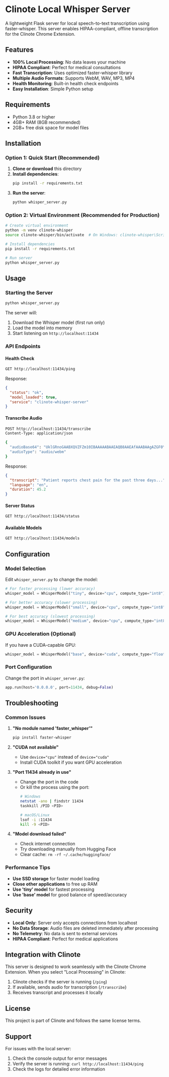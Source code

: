 # Clinote Local Whisper Server

A lightweight Flask server for local speech-to-text transcription using faster-whisper. This server enables HIPAA-compliant, offline transcription for the Clinote Chrome Extension.

## Features

- **100% Local Processing**: No data leaves your machine
- **HIPAA Compliant**: Perfect for medical consultations
- **Fast Transcription**: Uses optimized faster-whisper library
- **Multiple Audio Formats**: Supports WebM, WAV, MP3, MP4
- **Health Monitoring**: Built-in health check endpoints
- **Easy Installation**: Simple Python setup

## Requirements

- Python 3.8 or higher
- 4GB+ RAM (8GB recommended)
- 2GB+ free disk space for model files

## Installation

### Option 1: Quick Start (Recommended)

1. **Clone or download** this directory
2. **Install dependencies**:
   ```bash
   pip install -r requirements.txt
   ```
3. **Run the server**:
   ```bash
   python whisper_server.py
   ```

### Option 2: Virtual Environment (Recommended for Production)

```bash
# Create virtual environment
python -m venv clinote-whisper
source clinote-whisper/bin/activate  # On Windows: clinote-whisper\Scripts\activate

# Install dependencies
pip install -r requirements.txt

# Run server
python whisper_server.py
```

## Usage

### Starting the Server

```bash
python whisper_server.py
```

The server will:
1. Download the Whisper model (first run only)
2. Load the model into memory
3. Start listening on `http://localhost:11434`

### API Endpoints

#### Health Check
```bash
GET http://localhost:11434/ping
```
Response:
```json
{
  "status": "ok",
  "model_loaded": true,
  "service": "clinote-whisper-server"
}
```

#### Transcribe Audio
```bash
POST http://localhost:11434/transcribe
Content-Type: application/json

{
  "audioBase64": "UklGRnoGAABXQVZFZm10IBAAAAABAAEAQB8AAEAfAAABAAgAZGF0YQoGAACBhYqFbF1fdJivrJBhNjVgodDbq2EcBj+a2/LDciUFLIHO8tiJNwgZaLvt559NEAxQp+PwtmMcBjiR1/LMeSwFJHfH8N2QQAoUXrTp66hVFApGn+DyvmwhBSuBzvLZiTYIG2m98OScTgwOUarm7blmGgU7k9n1unEiBC13yO/eizEIHWq+8+OWT...",
  "audioType": "audio/webm"
}
```

Response:
```json
{
  "transcript": "Patient reports chest pain for the past three days...",
  "language": "en",
  "duration": 45.2
}
```

#### Server Status
```bash
GET http://localhost:11434/status
```

#### Available Models
```bash
GET http://localhost:11434/models
```

## Configuration

### Model Selection

Edit `whisper_server.py` to change the model:

```python
# For faster processing (lower accuracy)
whisper_model = WhisperModel("tiny", device="cpu", compute_type="int8")

# For better accuracy (slower processing)
whisper_model = WhisperModel("small", device="cpu", compute_type="int8")

# For best accuracy (slowest processing)
whisper_model = WhisperModel("medium", device="cpu", compute_type="int8")
```

### GPU Acceleration (Optional)

If you have a CUDA-capable GPU:

```python
whisper_model = WhisperModel("base", device="cuda", compute_type="float16")
```

### Port Configuration

Change the port in `whisper_server.py`:

```python
app.run(host='0.0.0.0', port=11434, debug=False)
```

## Troubleshooting

### Common Issues

1. **"No module named 'faster_whisper'"**
   ```bash
   pip install faster-whisper
   ```

2. **"CUDA not available"**
   - Use `device="cpu"` instead of `device="cuda"`
   - Install CUDA toolkit if you want GPU acceleration

3. **"Port 11434 already in use"**
   - Change the port in the code
   - Or kill the process using the port:
     ```bash
     # Windows
     netstat -ano | findstr 11434
     taskkill /PID <PID>
     
     # macOS/Linux
     lsof -i :11434
     kill -9 <PID>
     ```

4. **"Model download failed"**
   - Check internet connection
   - Try downloading manually from Hugging Face
   - Clear cache: `rm -rf ~/.cache/huggingface/`

### Performance Tips

- **Use SSD storage** for faster model loading
- **Close other applications** to free up RAM
- **Use 'tiny' model** for fastest processing
- **Use 'base' model** for good balance of speed/accuracy

## Security

- **Local Only**: Server only accepts connections from localhost
- **No Data Storage**: Audio files are deleted immediately after processing
- **No Telemetry**: No data is sent to external services
- **HIPAA Compliant**: Perfect for medical applications

## Integration with Clinote

This server is designed to work seamlessly with the Clinote Chrome Extension. When you select "Local Processing" in Clinote:

1. Clinote checks if the server is running (`/ping`)
2. If available, sends audio for transcription (`/transcribe`)
3. Receives transcript and processes it locally

## License

This project is part of Clinote and follows the same license terms.

## Support

For issues with the local server:
1. Check the console output for error messages
2. Verify the server is running: `curl http://localhost:11434/ping`
3. Check the logs for detailed error information 